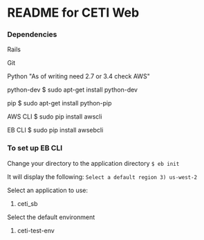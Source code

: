 # README for CETI Web #

### Dependencies ###
Rails

Git

Python			"As of writing need 2.7 or 3.4 check AWS"

python-dev		$ sudo apt-get install python-dev

pip				$ sudo apt-get install python-pip

AWS CLI			$ sudo pip install awscli

EB CLI			$ sudo pip install awsebcli

### To set up EB CLI ###
Change your directory to the application directory
`$ eb init`

It will display the following:
`Select a default region
3) us-west-2`

Select an application to use:
1) ceti_sb

Select the default environment
1) ceti-test-env
